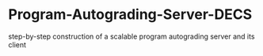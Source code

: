 # Program-Autograding-Server-DECS
step-by-step construction of a scalable program autograding server and its client
